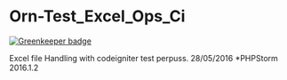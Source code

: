 # Orn-Test_Excel_Ops_Ci

[![Greenkeeper badge](https://badges.greenkeeper.io/saikatharryc/Orn-Test_Excel_Ops_Ci.svg)](https://greenkeeper.io/)

Excel file Handling with codeigniter test perpuss.
28/05/2016
*PHPStorm 2016.1.2
